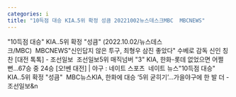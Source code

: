 ```yaml
---
categories: i
title: "10득점 대승 KIA‥5위 확정 성큼 20221002뉴스데스크MBC  MBCNEWS"
---
```

"10득점 대승" KIA‥5위 확정 "성큼" (2022.10.02/뉴스데스크/MBC)&nbsp;&nbsp;MBCNEWS"신인답지 않은 투구, 최형우 삼진 좋았다" 수베로 감독 신인 칭찬 [대전 톡톡] - 조선일보&nbsp;&nbsp;조선일보5위 매직넘버 "3" KIA, 한화-롯데 없었으면 어쩔 뻔…67승 중 24승 [오!쎈 대전] | 야구 : 네이트 스포츠&nbsp;&nbsp;네이트 뉴스"10득점 대승" KIA‥5위 확정 "성큼"&nbsp;&nbsp;MBC뉴스KIA, 한화에 대승 ‘5위 굳히기’…가을야구에 한 발 더 - 조선일보&n